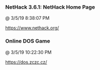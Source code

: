 ﻿

### NetHack 3.6.1: NetHack Home Page
@ 3/5/19 8:38:07 PM

https://www.nethack.org/



### Online DOS Game
@ 3/5/19 10:22:30 PM

https://dos.zczc.cz/

